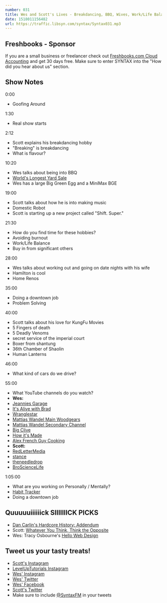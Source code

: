 ```yaml
---
number: 031
title: Wes and Scott's Lives - Breakdancing, BBQ, Wives, Work/Life Balance, Problem Solving, YouTube Subscriptions
date: 1518011156482
url: https://traffic.libsyn.com/syntax/Syntax031.mp3
---
```


## Freshbooks - Sponsor

If you are a small business or freelancer check out [Freshbooks.com Cloud Accounting](https://freshbooks.com/syntax) and get 30 days free. Make sure to enter SYNTAX into the "How did you hear about us" section.

## Show Notes

0:00

- Goofing Around

1:30

- Real show starts

2:12

- Scott explains his breakdancing hobby
- "Breaking" is breakdancing
- What is flavour?

10:20

- Wes talks about being into BBQ
- [World's Longest Yard Sale](http://www.127yardsale.com/)
- Wes has a large Big Green Egg and a MiniMax BGE

19:00

- Scott talks about how he is into making music
- Domestic Robot
- Scott is starting up a new project called "Shift. Super."

21:30

- How do you find time for these hobbies?
- Avoiding burnout
- Work/Life Balance
- Buy in from significant others

28:00

- Wes talks about working out and going on date nights with his wife
- Hamilton is cool
- Home Renos

35:00

- Doing a downtown job
- Problem Solving

40:00

- Scott talks about his love for KungFu Movies
- 5 Fingers of death
- 5 Deadly Venoms
- secret service of the imperial court
- Boxer from shantung
- 36th Chamber of Shaolin
- Human Lanterns

46:00

- What kind of cars do we drive?

55:00

- What YouTube channels do you watch?
- **Wes:**
- [Jeannies Garage](https://www.youtube.com/channel/UCWMaOB-Wxb1pbayjkOZn2iA)
- [It's Alive with Brad](https://www.youtube.com/playlist?list=PLKtIunYVkv_S7LqWqRuGw1oz-1zG3dIL4)
- [Wranglestar](https://www.youtube.com/channel/UCMIjEnXruVHtvgSVf6TgfUg)
- [Mattias Wandel Main Woodgears](https://www.youtube.com/user/Matthiaswandel)
- [Mattias Wandel Secondary Channel](https://www.youtube.com/channel/UC3_AWXcf2K3l9ILVuQe-XwQ)
- [Big Clive](https://www.youtube.com/user/bigclivedotcom)
- [How it's Made](https://www.youtube.com/channel/UCELt4nocnWDEnYJmov4zqyA)
- [Alex French Guy Cooking](https://www.youtube.com/user/FrenchGuyCooking)
- **Scott:**
- [RedLetterMedia](https://www.youtube.com/user/RedLetterMedia)
- [stance](https://www.youtube.com/user/stanceelements)
- [theneedledrop](https://www.youtube.com/user/theneedledrop)
- [BroScienceLife](https://www.youtube.com/channel/UCduKuJToxWPizJ7I2E6n1kA)

1:05:00

- What are you working on Personally / Mentally?
- [Habit Tracker](https://play.google.com/store/apps/details?id=org.isoron.uhabits&hl=en)
- Doing a downtown job

## Quuuuuiiiiiick SIIIIIIICK PICKS

- [Dan Carlin's Hardcore History: Addendum](https://dchhaddendum.libsyn.com/)
- Scott: [Whatever You Think, Think the Opposite](http://amzn.to/2GybLbh)
- Wes: Tracy Osbourne's [Hello Web Design](http://amzn.to/2Er7JDq)

## Tweet us your tasty treats!

- [Scott's Instagram](https://www.instagram.com/stolinski/)
- [LevelUpTutorials Instagram](https://www.instagram.com/LevelUpTutorials/)
- [Wes' Instagram](https://www.instagram.com/wesbos/)
- [Wes' Twitter](https://twitter.com/wesbos)
- [Wes' Facebook](https://www.facebook.com/wesbos.developer)
- [Scott's Twitter](https://twitter.com/stolinski)
- Make sure to include [@SyntaxFM](https://twitter.com/SyntaxFM) in your tweets
